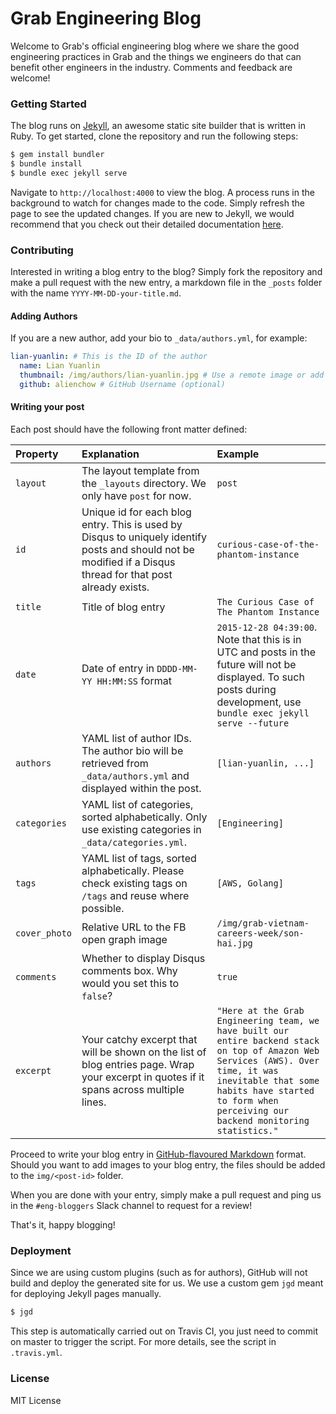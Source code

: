 Grab Engineering Blog
===========

Welcome to Grab's official engineering blog where we share the good engineering practices in Grab and the things we engineers do that can benefit other engineers in the industry. Comments and feedback are welcome!

### Getting Started

The blog runs on [Jekyll](https://jekyllrb.com), an awesome static site builder that is written in Ruby. To get started, clone the repository and run the following steps:

```sh
$ gem install bundler
$ bundle install
$ bundle exec jekyll serve
```

Navigate to `http://localhost:4000` to view the blog. A process runs in the background to watch for changes made to the code. Simply refresh the page to see the updated changes. If you are new to Jekyll, we would recommend that you check out their detailed documentation [here](https://jekyllrb.com/docs/home/).

### Contributing

Interested in writing a blog entry to the blog? Simply fork the repository and make a pull request with the new entry, a markdown file in the `_posts` folder with the name `YYYY-MM-DD-your-title.md`.

#### Adding Authors

If you are a new author, add your bio to `_data/authors.yml`, for example:

```yml
lian-yuanlin: # This is the ID of the author
  name: Lian Yuanlin
  thumbnail: /img/authors/lian-yuanlin.jpg # Use a remote image or add your own image
  github: alienchow # GitHub Username (optional)
```

#### Writing your post

Each post should have the following front matter defined:

|Property|Explanation|Example
|:---|:---|:---|
|`layout`|The layout template from the `_layouts` directory. We only have `post` for now.|`post`|
|`id`|Unique id for each blog entry. This is used by Disqus to uniquely identify posts and should not be modified if a Disqus thread for that post already exists.|`curious-case-of-the-phantom-instance`|
|`title`|Title of blog entry|`The Curious Case of The Phantom Instance`|
|`date`|Date of entry in `DDDD-MM-YY HH:MM:SS` format|`2015-12-28 04:39:00`. Note that this is in UTC and posts in the future will not be displayed. To such posts during development, use `bundle exec jekyll serve --future` |
|`authors`|YAML list of author IDs. The author bio will be retrieved from `_data/authors.yml` and displayed within the post.|`[lian-yuanlin, ...]`|
|`categories`|YAML list of categories, sorted alphabetically. Only use existing categories in `_data/categories.yml`.|`[Engineering]`|
|`tags`|YAML list of tags, sorted alphabetically. Please check existing tags on `/tags` and reuse where possible.|`[AWS, Golang]`|
|`cover_photo`|Relative URL to the FB open graph image|`/img/grab-vietnam-careers-week/son-hai.jpg`|
|`comments`|Whether to display Disqus comments box. Why would you set this to `false`?|`true`|
|`excerpt`|Your catchy excerpt that will be shown on the list of blog entries page. Wrap your excerpt in quotes if it spans across multiple lines.|`"Here at the Grab Engineering team, we have built our entire backend stack on top of Amazon Web Services (AWS). Over time, it was inevitable that some habits have started to form when perceiving our backend monitoring statistics."`|

Proceed to write your blog entry in [GitHub-flavoured Markdown](https://help.github.com/articles/basic-writing-and-formatting-syntax/) format. Should you want to add images to your blog entry, the files should be added to the `img/<post-id>` folder.

When you are done with your entry, simply make a pull request and ping us in the `#eng-bloggers` Slack channel to request for a review!

That's it, happy blogging!

### Deployment

Since we are using custom plugins (such as for authors), GitHub will not build and deploy the generated site for us. We use a custom gem `jgd` meant for deploying Jekyll pages manually.

```sh
$ jgd
```

This step is automatically carried out on Travis CI, you just need to commit on master to trigger the script. For more details, see the script in `.travis.yml`.

### License

MIT License

